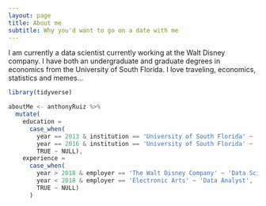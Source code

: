 ```yaml
---
layout: page
title: About me
subtitle: Why you'd want to go on a date with me
---
```


I am currently a data scientist currently working at the Walt Disney company. I have both an undergraduate and graduate degrees in economics from the University of South Florida. I love traveling, economics, statistics and memes...

```javascript
library(tidyverse)

aboutMe <- anthonyRuiz %>%
  mutate(
    education =
      case_when(
        year == 2013 & institution == 'University of South Florida' ~ 'B.S. Economics',
        year == 2016 & institution == 'University of South Florida' ~ 'M.S. Economics',
        TRUE ~ NULL),
    experience =
      case_when(
        year > 2018 & employer == 'The Walt Disney Company' ~ 'Data Scientist',
        year < 2018 & employer == 'Electronic Arts' ~ 'Data Analyst',
        TRUE ~ NULL)
      )      
```

